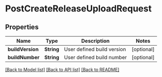 # PostCreateReleaseUploadRequest

## Properties
Name | Type | Description | Notes
------------ | ------------- | ------------- | -------------
**buildVersion** | **String** | User defined build version | [optional] 
**buildNumber** | **String** | User defined build number | [optional] 

[[Back to Model list]](../README.md#documentation-for-models) [[Back to API list]](../README.md#documentation-for-api-endpoints) [[Back to README]](../README.md)


